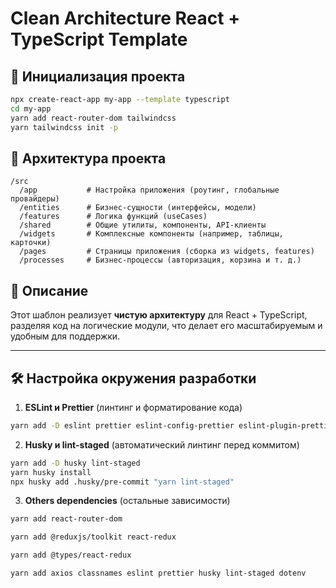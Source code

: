 # Clean Architecture React + TypeScript Template

## 📌 Инициализация проекта

```sh
npx create-react-app my-app --template typescript
cd my-app
yarn add react-router-dom tailwindcss
yarn tailwindcss init -p
```

## 📂 Архитектура проекта

```
/src
  /app           # Настройка приложения (роутинг, глобальные провайдеры)
  /entities      # Бизнес-сущности (интерфейсы, модели)
  /features      # Логика функций (useCases)
  /shared        # Общие утилиты, компоненты, API-клиенты
  /widgets       # Комплексные компоненты (например, таблицы, карточки)
  /pages         # Страницы приложения (сборка из widgets, features)
  /processes     # Бизнес-процессы (авторизация, корзина и т. д.)
```

## 🚀 Описание

Этот шаблон реализует **чистую архитектуру** для React + TypeScript, разделяя код на логические модули, что делает его масштабируемым и удобным для поддержки.

---

## 🛠 Настройка окружения разработки

1. **ESLint и Prettier** (линтинг и форматирование кода)

```sh
yarn add -D eslint prettier eslint-config-prettier eslint-plugin-prettier eslint-plugin-react eslint-plugin-react-hooks @typescript-eslint/parser @typescript-eslint/eslint-plugin
```

2. **Husky и lint-staged** (автоматический линтинг перед коммитом)

```sh
yarn add -D husky lint-staged
yarn husky install
npx husky add .husky/pre-commit "yarn lint-staged"
```

3. **Others dependencies** (остальные зависимости)
```sh
yarn add react-router-dom
```
```sh
yarn add @reduxjs/toolkit react-redux
```
```sh
yarn add @types/react-redux
```
```sh
yarn add axios classnames eslint prettier husky lint-staged dotenv
```